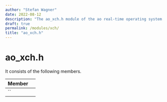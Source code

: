 ```yaml
---
author: "Stefan Wagner"
date: 2022-08-12
description: "The ao_xch.h module of the ao real-time operating system."
draft: true
permalink: /modules/xch/
title: "ao_xch.h"
---
```


# ao_xch.h

It consists of the following members.

| Member | |
|--------|-|
| `` | |

